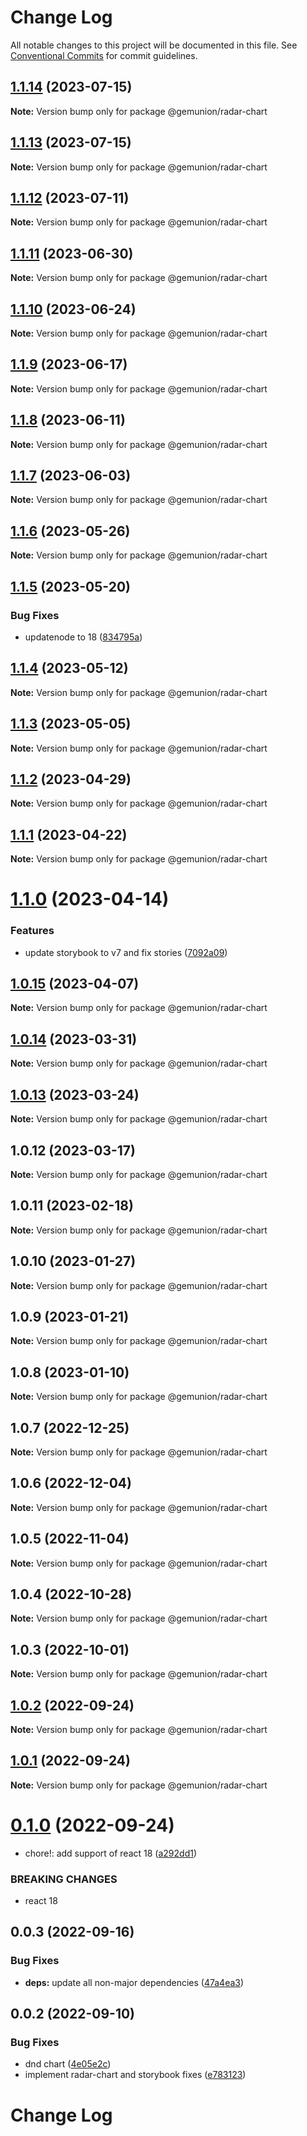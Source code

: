 # Change Log

All notable changes to this project will be documented in this file.
See [Conventional Commits](https://conventionalcommits.org) for commit guidelines.

## [1.1.14](https://github.com/gemunion/common-packages/compare/@gemunion/radar-chart@1.1.13...@gemunion/radar-chart@1.1.14) (2023-07-15)

**Note:** Version bump only for package @gemunion/radar-chart





## [1.1.13](https://github.com/gemunion/common-packages/compare/@gemunion/radar-chart@1.1.12...@gemunion/radar-chart@1.1.13) (2023-07-15)

**Note:** Version bump only for package @gemunion/radar-chart





## [1.1.12](https://github.com/gemunion/common-packages/compare/@gemunion/radar-chart@1.1.11...@gemunion/radar-chart@1.1.12) (2023-07-11)

**Note:** Version bump only for package @gemunion/radar-chart

## [1.1.11](https://github.com/gemunion/common-packages/compare/@gemunion/radar-chart@1.1.10...@gemunion/radar-chart@1.1.11) (2023-06-30)

**Note:** Version bump only for package @gemunion/radar-chart

## [1.1.10](https://github.com/gemunion/common-packages/compare/@gemunion/radar-chart@1.1.9...@gemunion/radar-chart@1.1.10) (2023-06-24)

**Note:** Version bump only for package @gemunion/radar-chart

## [1.1.9](https://github.com/gemunion/common-packages/compare/@gemunion/radar-chart@1.1.8...@gemunion/radar-chart@1.1.9) (2023-06-17)

**Note:** Version bump only for package @gemunion/radar-chart

## [1.1.8](https://github.com/gemunion/common-packages/compare/@gemunion/radar-chart@1.1.7...@gemunion/radar-chart@1.1.8) (2023-06-11)

**Note:** Version bump only for package @gemunion/radar-chart

## [1.1.7](https://github.com/gemunion/common-packages/compare/@gemunion/radar-chart@1.1.6...@gemunion/radar-chart@1.1.7) (2023-06-03)

**Note:** Version bump only for package @gemunion/radar-chart

## [1.1.6](https://github.com/gemunion/common-packages/compare/@gemunion/radar-chart@1.1.5...@gemunion/radar-chart@1.1.6) (2023-05-26)

**Note:** Version bump only for package @gemunion/radar-chart

## [1.1.5](https://github.com/gemunion/common-packages/compare/@gemunion/radar-chart@1.1.4...@gemunion/radar-chart@1.1.5) (2023-05-20)

### Bug Fixes

- updatenode to 18 ([834795a](https://github.com/gemunion/common-packages/commit/834795aca8d9c351fde907fbdb511f437c707f11))

## [1.1.4](https://github.com/gemunion/common-packages/compare/@gemunion/radar-chart@1.1.3...@gemunion/radar-chart@1.1.4) (2023-05-12)

**Note:** Version bump only for package @gemunion/radar-chart

## [1.1.3](https://github.com/gemunion/common-packages/compare/@gemunion/radar-chart@1.1.2...@gemunion/radar-chart@1.1.3) (2023-05-05)

**Note:** Version bump only for package @gemunion/radar-chart

## [1.1.2](https://github.com/gemunion/common-packages/compare/@gemunion/radar-chart@1.1.1...@gemunion/radar-chart@1.1.2) (2023-04-29)

**Note:** Version bump only for package @gemunion/radar-chart

## [1.1.1](https://github.com/gemunion/common-packages/compare/@gemunion/radar-chart@1.1.0...@gemunion/radar-chart@1.1.1) (2023-04-22)

**Note:** Version bump only for package @gemunion/radar-chart

# [1.1.0](https://github.com/gemunion/common-packages/compare/@gemunion/radar-chart@1.0.15...@gemunion/radar-chart@1.1.0) (2023-04-14)

### Features

- update storybook to v7 and fix stories ([7092a09](https://github.com/gemunion/common-packages/commit/7092a092d134e4b95ee788f61df291158ddc3a21))

## [1.0.15](https://github.com/gemunion/common-packages/compare/@gemunion/radar-chart@1.0.14...@gemunion/radar-chart@1.0.15) (2023-04-07)

**Note:** Version bump only for package @gemunion/radar-chart

## [1.0.14](https://github.com/gemunion/common-packages/compare/@gemunion/radar-chart@1.0.13...@gemunion/radar-chart@1.0.14) (2023-03-31)

**Note:** Version bump only for package @gemunion/radar-chart

## [1.0.13](https://github.com/gemunion/common-packages/compare/@gemunion/radar-chart@1.0.12...@gemunion/radar-chart@1.0.13) (2023-03-24)

**Note:** Version bump only for package @gemunion/radar-chart

## 1.0.12 (2023-03-17)

**Note:** Version bump only for package @gemunion/radar-chart

## 1.0.11 (2023-02-18)

**Note:** Version bump only for package @gemunion/radar-chart

## 1.0.10 (2023-01-27)

**Note:** Version bump only for package @gemunion/radar-chart

## 1.0.9 (2023-01-21)

**Note:** Version bump only for package @gemunion/radar-chart

## 1.0.8 (2023-01-10)

**Note:** Version bump only for package @gemunion/radar-chart

## 1.0.7 (2022-12-25)

**Note:** Version bump only for package @gemunion/radar-chart

## 1.0.6 (2022-12-04)

**Note:** Version bump only for package @gemunion/radar-chart

## 1.0.5 (2022-11-04)

**Note:** Version bump only for package @gemunion/radar-chart

## 1.0.4 (2022-10-28)

**Note:** Version bump only for package @gemunion/radar-chart

## 1.0.3 (2022-10-01)

**Note:** Version bump only for package @gemunion/radar-chart

## [1.0.2](https://github.com/gemunion/common-packages/compare/@gemunion/radar-chart@1.0.1...@gemunion/radar-chart@1.0.2) (2022-09-24)

**Note:** Version bump only for package @gemunion/radar-chart

## [1.0.1](https://github.com/gemunion/common-packages/compare/@gemunion/radar-chart@0.1.0...@gemunion/radar-chart@1.0.1) (2022-09-24)

**Note:** Version bump only for package @gemunion/radar-chart

# [0.1.0](https://github.com/gemunion/common-packages/compare/@gemunion/radar-chart@0.0.3...@gemunion/radar-chart@0.1.0) (2022-09-24)

- chore!: add support of react 18 ([a292dd1](https://github.com/gemunion/common-packages/commit/a292dd1097084f8833b3e445dcf245789c9bd4ed))

### BREAKING CHANGES

- react 18

## 0.0.3 (2022-09-16)

### Bug Fixes

- **deps:** update all non-major dependencies ([47a4ea3](https://github.com/gemunion/common-packages/commit/47a4ea3eda898fdc5b67c6fc73fc6e8ee90ca55d))

## 0.0.2 (2022-09-10)

### Bug Fixes

- dnd chart ([4e05e2c](https://github.com/gemunion/common-packages/commit/4e05e2c07d96c966f18bc6e933b84a01da6b7534))
- implement radar-chart and storybook fixes ([e783123](https://github.com/gemunion/common-packages/commit/e7831232602ee4b723462ad8b2ac8d3396f3c617))

# Change Log
